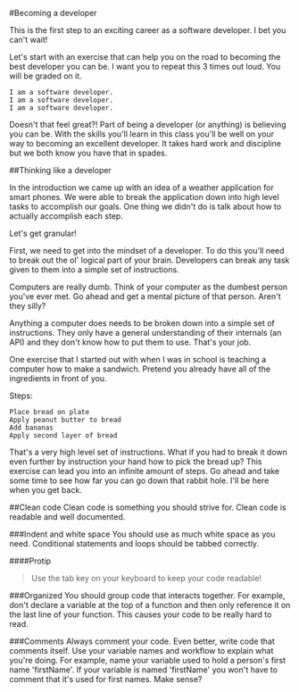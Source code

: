 #Becoming a developer

This is the first step to an exciting career as a software developer. I bet you can't wait!

Let's start with an exercise that can help you on the road to becoming the best developer you can be. 
I want you to repeat this 3 times out loud. You will be graded on it.

    I am a software developer.
    I am a software developer.
    I am a software developer.

Doesn't that feel great?! Part of being a developer (or anything) is believing you can be. With the skills you'll learn in this class you'll be well on your way to becoming an excellent developer. It takes hard work and discipline but we both know you have that in spades.

##Thinking like a developer

In the introduction we came up with an idea of a weather application for smart phones. We were able to break the application down into high level tasks to accomplish our goals. One thing we didn't do is talk about how to actually accomplish each step.

Let's get granular!

First, we need to get into the mindset of a developer. To do this you'll need to break out the ol' logical part of your brain. Developers can break any task given to them into a simple set of instructions.

Computers are really dumb. Think of your computer as the dumbest person you've ever met. Go ahead and get a mental picture of that person. Aren't they silly?

Anything a computer does needs to be broken down into a simple set of instructions. They only have a general understanding of their internals (an API) and they don't know how to put them to use. That's your job.

One exercise that I started out with when I was in school is teaching a computer how to make a sandwich. Pretend you already have all of the ingredients in front of you.

Steps:

    Place bread on plate
    Apply peanut butter to bread
    Add bananas
    Apply second layer of bread

That's a very high level set of instructions. What if you had to break it down even further by instruction your hand how to pick the bread up? This exercise can lead you into an infinite amount of steps. Go ahead and take some time to see how far you can go down that rabbit hole. I'll be here when you get back.

##Clean code
Clean code is something you should strive for. Clean code is readable and well documented.

###Indent and white space
You should use as much white space as you need. Conditional statements and loops should be tabbed correctly.

####Protip
>Use the tab key on your keyboard to keep your code readable!

###Organized
You should group code that interacts together. For example, don't declare a variable at the top of a function and then only reference it on the last line of your function. This causes your code to be really hard to read.

###Comments
Always comment your code. Even better, write code that comments itself. Use your variable names and workflow to explain what you're doing. For example, name your variable used to hold a person's first name 'firstName'. If your variable is named 'firstName' you won't have to comment that it's used for first names. Make sense?
